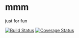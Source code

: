 # mmm
just for fun

[![Build Status](https://api.travis-ci.org/co2y/mmm.svg?branch=master)](https://travis-ci.org/co2y/mmm)
[![Coverage Status](https://coveralls.io/repos/github/co2y/mmm/badge.svg?branch=master)](https://coveralls.io/github/co2y/mmm?branch=master)
